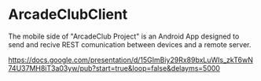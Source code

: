 # ArcadeClubClient
The mobile side of "ArcadeClub Project" is an Android App designed to send and recive REST comunication between devices and a remote server.

https://docs.google.com/presentation/d/15GImBiy29Rx89bxLuWIs_zkT6wN74U37MH8iT3a03yw/pub?start=true&loop=false&delayms=5000
